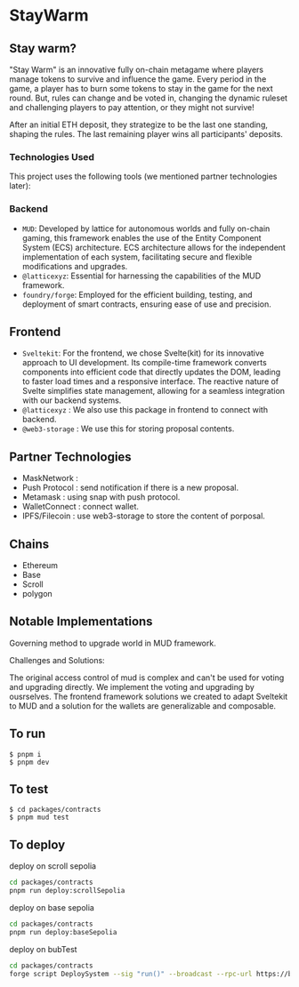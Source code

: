 # StayWarm

## Stay warm?
"Stay Warm" is an innovative fully on-chain metagame where players manage tokens to survive and influence the game.
Every period in the game, a player has to burn some tokens to stay in the game for the next round.
But, rules can change and be voted in, changing the dynamic ruleset and challenging players to pay attention, or they might not survive!

After an initial ETH deposit, they strategize to be the last one standing, shaping the rules.
The last remaining player wins all participants' deposits.

### Technologies Used
This project uses the following tools (we mentioned partner technologies later):

### Backend
- `MUD`: Developed by lattice for autonomous worlds and fully on-chain gaming, this framework enables the use of the Entity Component System (ECS) architecture. ECS architecture allows for the independent implementation of each system, facilitating secure and flexible modifications and upgrades.
- `@latticexyz`: Essential for harnessing the capabilities of the MUD framework.
- `foundry/forge`: Employed for the efficient building, testing, and deployment of smart contracts, ensuring ease of use and precision.

## Frontend
- `Sveltekit`: For the frontend, we chose Svelte(kit) for its innovative approach to UI development. Its compile-time framework converts components into efficient code that directly updates the DOM, leading to faster load times and a responsive interface. The reactive nature of Svelte simplifies state management, allowing for a seamless integration with our backend systems.
- `@latticexyz` : We also use this package in frontend to connect with backend.
- `@web3-storage` : We use this for storing proposal contents.

## Partner Technologies
- MaskNetwork : 
- Push Protocol : send notification if there is a new proposal.
- Metamask : using snap with push protocol.
- WalletConnect : connect wallet.
- IPFS/Filecoin : use web3-storage to store the content of porposal.

## Chains
- Ethereum
- Base
- Scroll
- polygon

## Notable Implementations

Governing method to upgrade world in MUD framework.

Challenges and Solutions:

The original access control of mud is complex and can't be used for voting and upgrading directly. We implement the voting and upgrading by ousrselves.
The frontend framework solutions we created to adapt Sveltekit to MUD and a solution for the wallets are generalizable and composable.


## To run
```shell
$ pnpm i
$ pnpm dev
```

## To test
```shell
$ cd packages/contracts
$ pnpm mud test
```

## To deploy

deploy on scroll sepolia

```bash
cd packages/contracts
pnpm run deploy:scrollSepolia
```


deploy on base sepolia


```bash
cd packages/contracts
pnpm run deploy:baseSepolia
```


deploy on bubTest

```bash
cd packages/contracts
forge script DeploySystem --sig "run()" --broadcast --rpc-url https://bubs.calderachain.xyz/http -vvv --gas-price 0 --legacy
```

